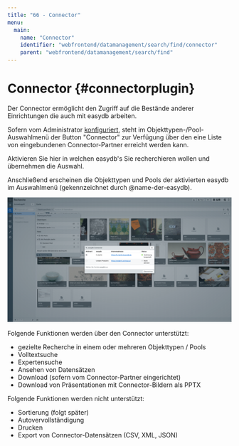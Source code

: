 ```yaml
---
title: "66 - Connector"
menu:
  main:
    name: "Connector"
    identifier: "webfrontend/datamanagement/search/find/connector"
    parent: "webfrontend/datamanagement/search/find"
---
```

# Connector {#connectorplugin}

Der Connector ermöglicht den Zugriff auf die Bestände anderer Einrichtungen die auch mit easydb arbeiten.

Sofern vom Administrator [konfiguriert](../../../../../tutorials/connector), steht im Objekttypen-/Pool-Auswahlmenü der Button "Connector" zur Verfügung über den eine Liste von eingebundenen Connector-Partner erreicht werden kann.

Aktivieren Sie hier in welchen easydb's Sie recherchieren wollen und übernehmen die Auswahl.

Anschließend erscheinen die Objekttypen und Pools der aktivierten easydb im Auswahlmenü (gekennzeichnet durch @name-der-easydb).

![connector](connector.png)

Folgende Funktionen werden über den Connector unterstützt:

- gezielte Recherche in einem oder mehreren Objekttypen / Pools
- Volltextsuche
- Expertensuche
- Ansehen von Datensätzen
- Download (sofern vom Connector-Partner eingerichtet)
- Download von Präsentationen mit Connector-Bildern als PPTX



Folgende Funktionen werden nicht unterstützt:

- Sortierung (folgt später)
- Autovervollständigung
- Drucken
- Export von Connector-Datensätzen (CSV, XML, JSON)